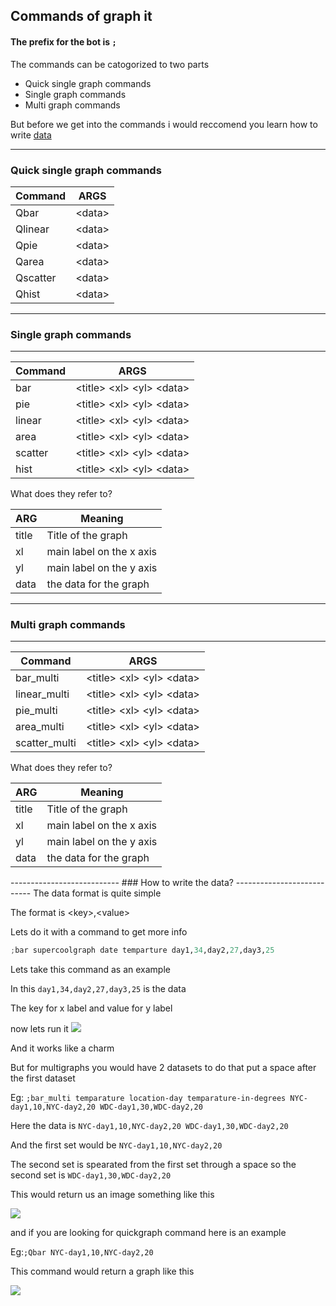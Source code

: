 ## Commands of graph it

#### The prefix for the bot is `;`


The commands can be catogorized to two parts
- Quick single graph commands
- Single graph commands
- Multi graph commands


But before we get into the commands i would reccomend you learn how to write [data](https://codersarang.me/graph_it/commands/#data)

--------------------------------------------------

### Quick single graph commands

<table>
<thead>
<tr>
<th>Command</th>
<th>ARGS</th>
</tr>
</thead>
<tbody>
<tr>
<td>Qbar</td>
<td>&lt;data&gt;</td>
</tr>
<tr>
<td>Qlinear</td>
<td>&lt;data&gt;</td>
</tr>
<tr>
<td>Qpie</td>
<td>&lt;data&gt;</td>
</tr>
<tr>
<td>Qarea</td>
<td>&lt;data&gt;</td>
</tr>
<tr>
<td>Qscatter</td>
<td>&lt;data&gt;</td>
</tr>
<tr>
<td>Qhist</td>
<td>&lt;data&gt;</td>
</tr>
</tbody>
</table>

----------------------------
### Single graph commands 
----------------------------
<table>
<thead>
<tr>
<th>Command</th>
<th>ARGS</th>
</tr>
</thead>
<tbody>
<tr>
<td>bar</td>
<td>&lt;title&gt; &lt;xl&gt; &lt;yl&gt; &lt;data&gt;</td>
</tr>
<tr>
<td>pie</td>
<td>&lt;title&gt; &lt;xl&gt; &lt;yl&gt; &lt;data&gt;</td>
</tr>
<tr>
<td>linear</td>
<td>&lt;title&gt; &lt;xl&gt; &lt;yl&gt; &lt;data&gt;</td>
</tr>
<tr>
<td>area</td>
<td>&lt;title&gt; &lt;xl&gt; &lt;yl&gt; &lt;data&gt;</td>
</tr>
<tr>
<td>scatter</td>
<td>&lt;title&gt; &lt;xl&gt; &lt;yl&gt; &lt;data&gt;</td>
</tr>
<tr>
<td>hist</td>
<td>&lt;title&gt; &lt;xl&gt; &lt;yl&gt; &lt;data&gt;</td>
</tr>
</tbody>
</table>

What does they refer to?
<table>
<thead>
<tr>
<th>ARG</th>
<th>Meaning</th>
</tr>
</thead>
<tbody>
<tr>
<td>title</td>
<td>Title of the graph</td>
</tr>
<tr>
<td>xl</td>
<td>main label on the x axis</td>
</tr>
<tr>
<td>yl</td>
<td>main label on the y axis</td>
</tr>
<tr>
<td>data</td>
<td>the data for the graph</td>
</tr>
</tbody>
</table>


---------------------------
### Multi graph commands
---------------------------
<table>
<thead>
<tr>
<th>Command</th>
<th>ARGS</th>
</tr>
</thead>
<tbody>
<tr>
<td>bar_multi</td>
<td>&lt;title&gt; &lt;xl&gt; &lt;yl&gt; &lt;data&gt;</td>
</tr>
<tr>
<td>linear_multi</td>
<td>&lt;title&gt; &lt;xl&gt; &lt;yl&gt; &lt;data&gt;</td>
</tr>
<tr>
<td>pie_multi</td>
<td>&lt;title&gt; &lt;xl&gt; &lt;yl&gt; &lt;data&gt;</td>
</tr>
<tr>
<td>area_multi</td>
<td>&lt;title&gt; &lt;xl&gt; &lt;yl&gt; &lt;data&gt;</td>
</tr>
<tr>
<td>scatter_multi</td>
<td>&lt;title&gt; &lt;xl&gt; &lt;yl&gt; &lt;data&gt;</td>
</tr>
</tbody>
</table>


What does they refer to?
<table>
<thead>
<tr>
<th>ARG</th>
<th>Meaning</th>
</tr>
</thead>
<tbody>
<tr>
<td>title</td>
<td>Title of the graph</td>
</tr>
<tr>
<td>xl</td>
<td>main label on the x axis</td>
</tr>
<tr>
<td>yl</td>
<td>main label on the y axis</td>
</tr>
<tr>
<td>data</td>
<td>the data for the graph</td>
</tr>
</tbody>
</table>

<div id='data'>
---------------------------
### How to write the data?
---------------------------
The data format is quite simple 

The format is &lt;key&gt;,&lt;value&gt;

Lets do it with a command to get more info 

```py
;bar supercoolgraph date temparture day1,34,day2,27,day3,25
```

Lets take this command as an example

In this 
```day1,34,day2,27,day3,25``` is the data

The key for x label and value for y label

now lets run it 
<img src="https://media.discordapp.net/attachments/873944956358762606/938094215693467668/mygraph.png">

And it works like a charm


But for multigraphs you would have 2 datasets to do that put a space after the first dataset

Eg: `;bar_multi temparature location-day temparature-in-degrees NYC-day1,10,NYC-day2,20 WDC-day1,30,WDC-day2,20`

Here the data is 
`NYC-day1,10,NYC-day2,20 WDC-day1,30,WDC-day2,20`

And the first set would be `NYC-day1,10,NYC-day2,20`

The second set is spearated from the first set through a space so the second set is `WDC-day1,30,WDC-day2,20`

This would return us an image something like this

<img src="https://media.discordapp.net/attachments/873944956358762606/938306850556874752/mygraph.png">

and if you are looking for quickgraph command 
here is an example

Eg:`;Qbar NYC-day1,10,NYC-day2,20`

This command would return a graph like this

<img src="https://media.discordapp.net/attachments/873944956358762606/938310848236101673/mygraph.png">
</div>